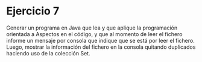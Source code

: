 ﻿# Ejercicio 7

Generar un programa en Java que lea y que aplique la programación orientada a Aspectos en el código, y que al momento de leer el fichero informe un mensaje por consola que indique que se está por leer el fichero. Luego, mostrar la información del fichero en la consola quitando duplicados haciendo uso de la colección Set.
